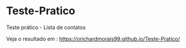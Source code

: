 # Teste-Pratico
Teste prático - Lista de contatos

Veja o resultado em : https://orichardmorais99.github.io/Teste-Pratico/
